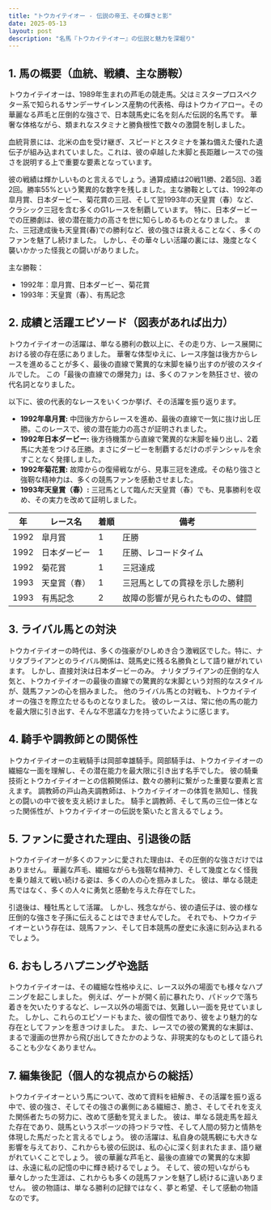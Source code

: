 ```yaml
---
title: "トウカイテイオー - 伝説の帝王、その輝きと影"
date: 2025-05-13
layout: post
description: "名馬『トウカイテイオー』の伝説と魅力を深堀り"
---
```


## 1. 馬の概要（血統、戦績、主な勝鞍）

トウカイテイオーは、1989年生まれの芦毛の競走馬。父はミスタープロスペクター系で知られるサンデーサイレンス産駒の代表格、母はトウカイアロー。その華麗なる芦毛と圧倒的な強さで、日本競馬史に名を刻んだ伝説的名馬です。  華奢な体格ながら、類まれなスタミナと勝負根性で数々の激闘を制しました。

血統背景には、北米の血を受け継ぎ、スピードとスタミナを兼ね備えた優れた遺伝子が組み込まれていました。これは、彼の卓越した末脚と長距離レースでの強さを説明する上で重要な要素となっています。

彼の戦績は輝かしいものと言えるでしょう。通算成績は20戦11勝、2着5回、3着2回。勝率55%という驚異的な数字を残しました。主な勝鞍としては、1992年の皐月賞、日本ダービー、菊花賞の三冠、そして翌1993年の天皇賞（春）など、クラシック三冠を含む多くのG1レースを制覇しています。  特に、日本ダービーでの圧勝劇は、彼の潜在能力の高さを世に知らしめるものとなりました。  また、三冠達成後も天皇賞(春)での勝利など、彼の強さは衰えることなく、多くのファンを魅了し続けました。  しかし、その華々しい活躍の裏には、幾度となく襲いかかった怪我との闘いがありました。


主な勝鞍：

* 1992年：皐月賞、日本ダービー、菊花賞
* 1993年：天皇賞（春）、有馬記念


## 2. 成績と活躍エピソード（図表があれば出力）

トウカイテイオーの活躍は、単なる勝利の数以上に、その走り方、レース展開における彼の存在感にありました。  華奢な体型ゆえに、レース序盤は後方からレースを進めることが多く、最後の直線で驚異的な末脚を繰り出すのが彼のスタイルでした。  この「最後の直線での爆発力」は、多くのファンを熱狂させ、彼の代名詞となりました。

以下に、彼の代表的なレースをいくつか挙げ、その活躍を振り返ります。

* **1992年皐月賞:**  中団後方からレースを進め、最後の直線で一気に抜け出し圧勝。このレースで、彼の潜在能力の高さが証明されました。
* **1992年日本ダービー:**  後方待機策から直線で驚異的な末脚を繰り出し、2着馬に大差をつける圧勝。まさにダービーを制覇するだけのポテンシャルを余すことなく発揮しました。
* **1992年菊花賞:**  故障からの復帰戦ながら、見事三冠を達成。その粘り強さと強靭な精神力は、多くの競馬ファンを感動させました。
* **1993年天皇賞（春）:**  三冠馬として臨んだ天皇賞（春）でも、見事勝利を収め、その実力を改めて証明しました。


| 年 | レース名          | 着順 | 備考                                      |
|---|-----------------|-----|-------------------------------------------|
| 1992 | 皐月賞            | 1   | 圧勝                                      |
| 1992 | 日本ダービー        | 1   | 圧勝、レコードタイム                     |
| 1992 | 菊花賞            | 1   | 三冠達成                                  |
| 1993 | 天皇賞（春）      | 1   | 三冠馬としての貫禄を示した勝利            |
| 1993 | 有馬記念          | 2   | 故障の影響が見られたものの、健闘           |


## 3. ライバル馬との対決

トウカイテイオーの時代は、多くの強豪がひしめき合う激戦区でした。特に、ナリタブライアンとのライバル関係は、競馬史に残る名勝負として語り継がれています。  しかし、直接対決は日本ダービーのみ。  ナリタブライアンの圧倒的な人気と、トウカイテイオーの最後の直線での驚異的な末脚という対照的なスタイルが、競馬ファンの心を掴みました。  他のライバル馬との対戦も、トウカイテイオーの強さを際立たせるものとなりました。  彼のレースは、常に他の馬の能力を最大限に引き出す、そんな不思議な力を持っていたように感じます。


## 4. 騎手や調教師との関係性

トウカイテイオーの主戦騎手は岡部幸雄騎手。岡部騎手は、トウカイテイオーの繊細な一面を理解し、その潜在能力を最大限に引き出す名手でした。  彼の騎乗技術とトウカイテイオーとの信頼関係は、数々の勝利に繋がった重要な要素と言えます。  調教師の戸山為夫調教師は、トウカイテイオーの体質を熟知し、怪我との闘いの中で彼を支え続けました。  騎手と調教師、そして馬の三位一体となった関係性が、トウカイテイオーの伝説を築いたと言えるでしょう。


## 5. ファンに愛された理由、引退後の話

トウカイテイオーが多くのファンに愛された理由は、その圧倒的な強さだけではありません。  華麗な芦毛、繊細ながらも強靭な精神力、そして幾度となく怪我を乗り越えて戦い続ける姿は、多くの人の心を掴みました。  彼は、単なる競走馬ではなく、多くの人々に勇気と感動を与えた存在でした。

引退後は、種牡馬として活躍。  しかし、残念ながら、彼の遺伝子は、彼の様な圧倒的な強さを子孫に伝えることはできませんでした。  それでも、トウカイテイオーという存在は、競馬ファン、そして日本競馬の歴史に永遠に刻み込まれるでしょう。


## 6. おもしろハプニングや逸話

トウカイテイオーは、その繊細な性格ゆえに、レース以外の場面でも様々なハプニングを起こしました。  例えば、ゲートが開く前に暴れたり、パドックで落ち着きを欠いたりするなど、レース以外の場面では、気難しい一面を見せていました。  しかし、これらのエピソードもまた、彼の個性であり、彼をより魅力的な存在としてファンを惹きつけました。  また、レースでの彼の驚異的な末脚は、まるで漫画の世界から飛び出してきたかのような、非現実的なものとして語られることも少なくありません。


## 7. 編集後記（個人的な視点からの総括）

トウカイテイオーという馬について、改めて資料を紐解き、その活躍を振り返る中で、彼の強さ、そしてその強さの裏側にある繊細さ、脆さ、そしてそれを支えた関係者たちの努力に、改めて感動を覚えました。  彼は、単なる競走馬を超えた存在であり、競馬というスポーツの持つドラマ性、そして人間の努力と情熱を体現した馬だったと言えるでしょう。  彼の活躍は、私自身の競馬観にも大きな影響を与えており、これからも彼の伝説は、私の心に深く刻まれたまま、語り継がれていくことでしょう。  彼の華麗な芦毛と、最後の直線での驚異的な末脚は、永遠に私の記憶の中に輝き続けるでしょう。  そして、彼の短いながらも華々しかった生涯は、これからも多くの競馬ファンを魅了し続けるに違いありません。  彼の物語は、単なる勝利の記録ではなく、夢と希望、そして感動の物語なのです。
